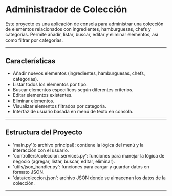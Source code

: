 # Administrador de Colección

Este proyecto es una aplicación de consola para administrar una colección de elementos relacionados con ingredientes, hamburguesas, chefs y categorías. Permite añadir, listar, buscar, editar y eliminar elementos, así como filtrar por categorías.

---

## Características

- Añadir nuevos elementos (ingredientes, hamburguesas, chefs, categorías).
- Listar todos los elementos por tipo.
- Buscar elementos específicos según diferentes criterios.
- Editar elementos existentes.
- Eliminar elementos.
- Visualizar elementos filtrados por categoría.
- Interfaz de usuario basada en menú de texto en consola.

---

## Estructura del Proyecto

- 'main.py'(o archivo principal): contiene la lógica del menú y la interacción con el usuario.
- 'controllers/coleccion_services.py': funciones para manejar la lógica de negocio (agregar, listar, buscar, editar, eliminar).
- 'utils/json_handler.py': funciones para cargar y guardar datos en formato JSON.
- 'data/coleccion.json': archivo JSON donde se almacenan los datos de la colección.

---
